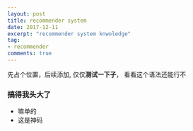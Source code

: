 ```yaml
---
layout: post
title: recommender system 
date: 2017-12-11
excerpt: "recommender system knwoledge"
tag:
- recommender
comments: true
---
```

先占个位置，后续添加, 仅仅**测试一下子**， 看看这个语法还能行不

### 搞得我头大了

* 嘛单的
* 这是神码
